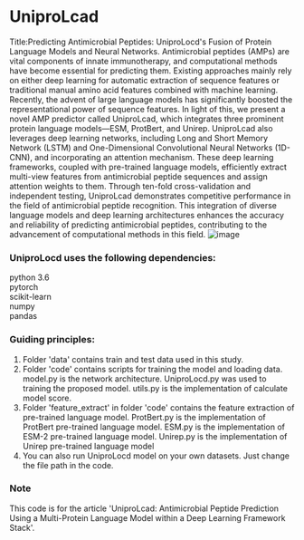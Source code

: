 # UniproLcad
Title:Predicting Antimicrobial Peptides: UniproLocd's Fusion of Protein Language Models and Neural Networks.
Antimicrobial peptides (AMPs) are vital components of innate immunotherapy, and computational methods have become essential for predicting them. Existing approaches mainly rely on either deep learning for automatic extraction of sequence features or traditional manual amino acid features combined with machine learning. Recently, the advent of large language models has significantly boosted the representational power of sequence features. In light of this, we present a novel AMP predictor called UniproLcad, which integrates three prominent protein language models—ESM, ProtBert, and Unirep. UniproLcad also leverages deep learning networks, including Long and Short Memory Network (LSTM) and One-Dimensional Convolutional Neural Networks (1D-CNN), and incorporating an attention mechanism. These deep learning frameworks, coupled with pre-trained language models, efficiently extract multi-view features from antimicrobial peptide sequences and assign attention weights to them. Through ten-fold cross-validation and independent testing, UniproLcad demonstrates competitive performance in the field of antimicrobial peptide recognition. This integration of diverse language models and deep learning architectures enhances the accuracy and reliability of predicting antimicrobial peptides, contributing to the advancement of computational methods in this field.
![image](https://github.com/harkic/UniproLocd/assets/99328605/32ef4e25-2f9d-4076-9188-42811e5ee43a)

### UniproLocd uses the following dependencies:
  python 3.6<br>
  pytorch<br>
  scikit-learn<br>
  numpy<br>
  pandas<br>
  
### Guiding principles:
1. Folder 'data' contains train and test data used in this study.
2. Folder 'code' contains scripts for training the model and loading data. model.py is the network architecture. UniproLocd.py was used to training the proposed model. utils.py is the implementation of calculate model score.
3. Folder 'feature_extract' in folder 'code' contains the feature extraction of pre-trained language model. ProtBert.py is the implementation of ProtBert pre-trained language model. ESM.py is the implementation of ESM-2 pre-trained language model. Unirep.py is the implementation of Unirep pre-trained language model
4. You can also run UniproLocd model on your own datasets. Just change the file path in the code.

### Note
This code is for the article 'UniproLcad: Antimicrobial Peptide Prediction Using a Multi-Protein Language Model within a Deep Learning Framework Stack'.
